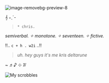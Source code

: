 <img src="https://i.ibb.co/0x6JPyg/image-removebg-preview-8.png" alt="image-removebg-preview-8" border="0" />

<p>
𝄞 ⋆ˎˊ-  
  
> `* chris.`

<i>semiverbal. ✧ monotone. ✧ seventeen. ✧ fictive.</i> 

!!.. ` c + h . w2i ` ..!!

> <i>uh. hey guys it's me kris deltarune</i>

~ ♬♪ ⊹ ᳅

</p>

![My scrobbles](https://lastfm-recently-played.vercel.app/api?user=eggss)
